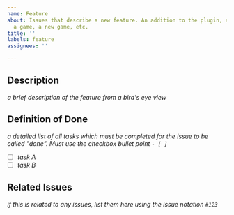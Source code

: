 ```yaml
---
name: Feature
about: Issues that describe a new feature. An addition to the plugin, a feature of
  a game, a new game, etc.
title: ''
labels: feature
assignees: ''

---
```


## Description
*a brief description of the feature from a bird's eye view*

## Definition of Done
*a detailed list of all tasks which must be completed for the issue to be called "done". Must use the checkbox bullet point `- [ ]`*
- [ ] *task A*
- [ ] *task B*

## Related Issues
*if this is related to any issues, list them here using the issue notation `#123`*

